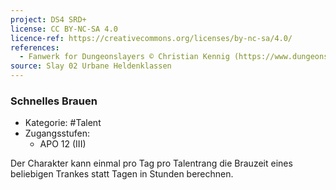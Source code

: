```yaml
---
project: DS4 SRD+
license: CC BY-NC-SA 4.0
licence-ref: https://creativecommons.org/licenses/by-nc-sa/4.0/
references: 
  - Fanwerk for Dungeonslayers © Christian Kennig (https://www.dungeonslayers.net/)
source: Slay 02 Urbane Heldenklassen
---
```


### Schnelles Brauen

- Kategorie: #Talent
- Zugangsstufen:
  - APO 12 (III)

Der Charakter kann einmal pro Tag pro Talentrang die Brauzeit eines beliebigen Trankes statt Tagen in Stunden berechnen.

